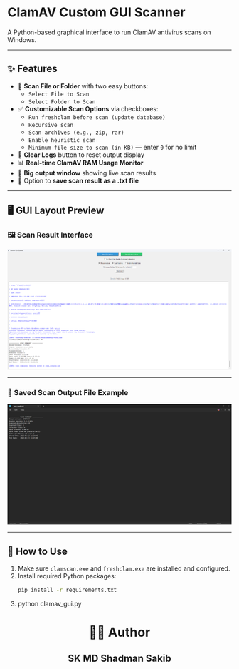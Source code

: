 # ClamAV Custom GUI Scanner

A Python-based graphical interface to run ClamAV antivirus scans on Windows.

---

## ✨ Features

- 📁 **Scan File or Folder** with two easy buttons:
  - `Select File to Scan`
  - `Select Folder to Scan`
- ✅ **Customizable Scan Options** via checkboxes:
  - `Run freshclam before scan (update database)`
  - `Recursive scan`
  - `Scan archives (e.g., zip, rar)`
  - `Enable heuristic scan`
  - `Minimum file size to scan (in KB)` — enter `0` for no limit
- 🧹 **Clear Logs** button to reset output display
- 📊 **Real-time ClamAV RAM Usage Monitor**
- 📄 **Big output window** showing live scan results
- 💾 Option to **save scan result as a .txt file**

---

## 🖥️ GUI Layout Preview

### 🖼️ Scan Result Interface

![GUI Result](https://github.com/skmdshadmansakib/Clamav-Custom-GUI/blob/main/Screenshot%202025-06-13%20111525.png?raw=true)

---

### 📄 Saved Scan Output File Example

![Text File Result](https://github.com/skmdshadmansakib/Clamav-Custom-GUI/blob/main/Screenshot%202025-06-13%20111609.png?raw=true)

---

## 🔧 How to Use

1. Make sure `clamscan.exe` and `freshclam.exe` are installed and configured.
2. Install required Python packages:
   ```bash
   pip install -r requirements.txt
3. python clamav_gui.py

<h1 align="center">👨‍💻 Author</h1>
<h2 align="center">
  <a href="https://github.com/skmdshadmansakib" target="_blank" style="text-decoration:none; color:inherit;">
    SK MD Shadman Sakib
  </a>
</h2>

